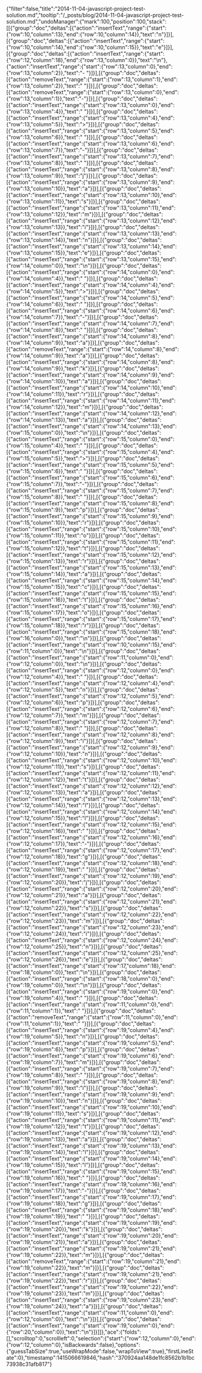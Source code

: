 {"filter":false,"title":"2014-11-04-javascript-project-test-solution.md","tooltip":"/_posts/blog/2014-11-04-javascript-project-test-solution.md","undoManager":{"mark":100,"position":100,"stack":[[{"group":"doc","deltas":[{"action":"insertText","range":{"start":{"row":10,"column":13},"end":{"row":10,"column":14}},"text":"n"}]}],[{"group":"doc","deltas":[{"action":"insertText","range":{"start":{"row":10,"column":14},"end":{"row":10,"column":15}},"text":"e"}]}],[{"group":"doc","deltas":[{"action":"insertText","range":{"start":{"row":12,"column":18},"end":{"row":13,"column":0}},"text":"\n"},{"action":"insertText","range":{"start":{"row":13,"column":0},"end":{"row":13,"column":2}},"text":"- "}]}],[{"group":"doc","deltas":[{"action":"removeText","range":{"start":{"row":13,"column":1},"end":{"row":13,"column":2}},"text":" "}]}],[{"group":"doc","deltas":[{"action":"removeText","range":{"start":{"row":13,"column":0},"end":{"row":13,"column":1}},"text":"-"}]}],[{"group":"doc","deltas":[{"action":"insertText","range":{"start":{"row":13,"column":0},"end":{"row":13,"column":4}},"text":"    "}]}],[{"group":"doc","deltas":[{"action":"insertText","range":{"start":{"row":13,"column":4},"end":{"row":13,"column":5}},"text":">"}]}],[{"group":"doc","deltas":[{"action":"insertText","range":{"start":{"row":13,"column":5},"end":{"row":13,"column":6}},"text":" "}]}],[{"group":"doc","deltas":[{"action":"insertText","range":{"start":{"row":13,"column":6},"end":{"row":13,"column":7}},"text":"-"}]}],[{"group":"doc","deltas":[{"action":"insertText","range":{"start":{"row":13,"column":7},"end":{"row":13,"column":8}},"text":" "}]}],[{"group":"doc","deltas":[{"action":"insertText","range":{"start":{"row":13,"column":8},"end":{"row":13,"column":9}},"text":"j"}]}],[{"group":"doc","deltas":[{"action":"insertText","range":{"start":{"row":13,"column":9},"end":{"row":13,"column":10}},"text":"a"}]}],[{"group":"doc","deltas":[{"action":"insertText","range":{"start":{"row":13,"column":10},"end":{"row":13,"column":11}},"text":"s"}]}],[{"group":"doc","deltas":[{"action":"insertText","range":{"start":{"row":13,"column":11},"end":{"row":13,"column":12}},"text":"m"}]}],[{"group":"doc","deltas":[{"action":"insertText","range":{"start":{"row":13,"column":12},"end":{"row":13,"column":13}},"text":"i"}]}],[{"group":"doc","deltas":[{"action":"insertText","range":{"start":{"row":13,"column":13},"end":{"row":13,"column":14}},"text":"n"}]}],[{"group":"doc","deltas":[{"action":"insertText","range":{"start":{"row":13,"column":14},"end":{"row":13,"column":15}},"text":"e"}]}],[{"group":"doc","deltas":[{"action":"insertText","range":{"start":{"row":13,"column":15},"end":{"row":14,"column":0}},"text":"\n"}]}],[{"group":"doc","deltas":[{"action":"insertText","range":{"start":{"row":14,"column":0},"end":{"row":14,"column":4}},"text":"    "}]}],[{"group":"doc","deltas":[{"action":"insertText","range":{"start":{"row":14,"column":4},"end":{"row":14,"column":5}},"text":">"}]}],[{"group":"doc","deltas":[{"action":"insertText","range":{"start":{"row":14,"column":5},"end":{"row":14,"column":6}},"text":" "}]}],[{"group":"doc","deltas":[{"action":"insertText","range":{"start":{"row":14,"column":6},"end":{"row":14,"column":7}},"text":"-"}]}],[{"group":"doc","deltas":[{"action":"insertText","range":{"start":{"row":14,"column":7},"end":{"row":14,"column":8}},"text":" "}]}],[{"group":"doc","deltas":[{"action":"insertText","range":{"start":{"row":14,"column":8},"end":{"row":14,"column":9}},"text":"a"}]}],[{"group":"doc","deltas":[{"action":"removeText","range":{"start":{"row":14,"column":8},"end":{"row":14,"column":9}},"text":"a"}]}],[{"group":"doc","deltas":[{"action":"insertText","range":{"start":{"row":14,"column":8},"end":{"row":14,"column":9}},"text":"k"}]}],[{"group":"doc","deltas":[{"action":"insertText","range":{"start":{"row":14,"column":9},"end":{"row":14,"column":10}},"text":"a"}]}],[{"group":"doc","deltas":[{"action":"insertText","range":{"start":{"row":14,"column":10},"end":{"row":14,"column":11}},"text":"r"}]}],[{"group":"doc","deltas":[{"action":"insertText","range":{"start":{"row":14,"column":11},"end":{"row":14,"column":12}},"text":"m"}]}],[{"group":"doc","deltas":[{"action":"insertText","range":{"start":{"row":14,"column":12},"end":{"row":14,"column":13}},"text":"a"}]}],[{"group":"doc","deltas":[{"action":"insertText","range":{"start":{"row":14,"column":13},"end":{"row":15,"column":0}},"text":"\n"}]}],[{"group":"doc","deltas":[{"action":"insertText","range":{"start":{"row":15,"column":0},"end":{"row":15,"column":4}},"text":"    "}]}],[{"group":"doc","deltas":[{"action":"insertText","range":{"start":{"row":15,"column":4},"end":{"row":15,"column":5}},"text":">"}]}],[{"group":"doc","deltas":[{"action":"insertText","range":{"start":{"row":15,"column":5},"end":{"row":15,"column":6}},"text":" "}]}],[{"group":"doc","deltas":[{"action":"insertText","range":{"start":{"row":15,"column":6},"end":{"row":15,"column":7}},"text":"-"}]}],[{"group":"doc","deltas":[{"action":"insertText","range":{"start":{"row":15,"column":7},"end":{"row":15,"column":8}},"text":" "}]}],[{"group":"doc","deltas":[{"action":"insertText","range":{"start":{"row":15,"column":8},"end":{"row":15,"column":9}},"text":"p"}]}],[{"group":"doc","deltas":[{"action":"insertText","range":{"start":{"row":15,"column":9},"end":{"row":15,"column":10}},"text":"r"}]}],[{"group":"doc","deltas":[{"action":"insertText","range":{"start":{"row":15,"column":10},"end":{"row":15,"column":11}},"text":"o"}]}],[{"group":"doc","deltas":[{"action":"insertText","range":{"start":{"row":15,"column":11},"end":{"row":15,"column":12}},"text":"t"}]}],[{"group":"doc","deltas":[{"action":"insertText","range":{"start":{"row":15,"column":12},"end":{"row":15,"column":13}},"text":"r"}]}],[{"group":"doc","deltas":[{"action":"insertText","range":{"start":{"row":15,"column":13},"end":{"row":15,"column":14}},"text":"a"}]}],[{"group":"doc","deltas":[{"action":"insertText","range":{"start":{"row":15,"column":14},"end":{"row":15,"column":15}},"text":"c"}]}],[{"group":"doc","deltas":[{"action":"insertText","range":{"start":{"row":15,"column":15},"end":{"row":15,"column":16}},"text":"t"}]}],[{"group":"doc","deltas":[{"action":"insertText","range":{"start":{"row":15,"column":16},"end":{"row":15,"column":17}},"text":"o"}]}],[{"group":"doc","deltas":[{"action":"insertText","range":{"start":{"row":15,"column":17},"end":{"row":15,"column":18}},"text":"r"}]}],[{"group":"doc","deltas":[{"action":"insertText","range":{"start":{"row":15,"column":18},"end":{"row":16,"column":0}},"text":"\n"}]}],[{"group":"doc","deltas":[{"action":"insertText","range":{"start":{"row":10,"column":15},"end":{"row":11,"column":0}},"text":"\n"}]}],[{"group":"doc","deltas":[{"action":"insertText","range":{"start":{"row":11,"column":0},"end":{"row":12,"column":0}},"text":"\n"}]}],[{"group":"doc","deltas":[{"action":"insertText","range":{"start":{"row":12,"column":0},"end":{"row":12,"column":4}},"text":"    "}]}],[{"group":"doc","deltas":[{"action":"insertText","range":{"start":{"row":12,"column":4},"end":{"row":12,"column":5}},"text":"n"}]}],[{"group":"doc","deltas":[{"action":"insertText","range":{"start":{"row":12,"column":5},"end":{"row":12,"column":6}},"text":"p"}]}],[{"group":"doc","deltas":[{"action":"insertText","range":{"start":{"row":12,"column":6},"end":{"row":12,"column":7}},"text":"m"}]}],[{"group":"doc","deltas":[{"action":"insertText","range":{"start":{"row":12,"column":7},"end":{"row":12,"column":8}},"text":" "}]}],[{"group":"doc","deltas":[{"action":"insertText","range":{"start":{"row":12,"column":8},"end":{"row":12,"column":9}},"text":"i"}]}],[{"group":"doc","deltas":[{"action":"insertText","range":{"start":{"row":12,"column":9},"end":{"row":12,"column":10}},"text":"n"}]}],[{"group":"doc","deltas":[{"action":"insertText","range":{"start":{"row":12,"column":10},"end":{"row":12,"column":11}},"text":"s"}]}],[{"group":"doc","deltas":[{"action":"insertText","range":{"start":{"row":12,"column":11},"end":{"row":12,"column":12}},"text":"t"}]}],[{"group":"doc","deltas":[{"action":"insertText","range":{"start":{"row":12,"column":12},"end":{"row":12,"column":13}},"text":"a"}]}],[{"group":"doc","deltas":[{"action":"insertText","range":{"start":{"row":12,"column":13},"end":{"row":12,"column":14}},"text":"l"}]}],[{"group":"doc","deltas":[{"action":"insertText","range":{"start":{"row":12,"column":14},"end":{"row":12,"column":15}},"text":"l"}]}],[{"group":"doc","deltas":[{"action":"insertText","range":{"start":{"row":12,"column":15},"end":{"row":12,"column":16}},"text":" "}]}],[{"group":"doc","deltas":[{"action":"insertText","range":{"start":{"row":12,"column":16},"end":{"row":12,"column":17}},"text":"-"}]}],[{"group":"doc","deltas":[{"action":"insertText","range":{"start":{"row":12,"column":17},"end":{"row":12,"column":18}},"text":"g"}]}],[{"group":"doc","deltas":[{"action":"insertText","range":{"start":{"row":12,"column":18},"end":{"row":12,"column":19}},"text":" "}]}],[{"group":"doc","deltas":[{"action":"insertText","range":{"start":{"row":12,"column":19},"end":{"row":12,"column":20}},"text":"j"}]}],[{"group":"doc","deltas":[{"action":"insertText","range":{"start":{"row":12,"column":20},"end":{"row":12,"column":21}},"text":"a"}]}],[{"group":"doc","deltas":[{"action":"insertText","range":{"start":{"row":12,"column":21},"end":{"row":12,"column":22}},"text":"s"}]}],[{"group":"doc","deltas":[{"action":"insertText","range":{"start":{"row":12,"column":22},"end":{"row":12,"column":23}},"text":"m"}]}],[{"group":"doc","deltas":[{"action":"insertText","range":{"start":{"row":12,"column":23},"end":{"row":12,"column":24}},"text":"i"}]}],[{"group":"doc","deltas":[{"action":"insertText","range":{"start":{"row":12,"column":24},"end":{"row":12,"column":25}},"text":"n"}]}],[{"group":"doc","deltas":[{"action":"insertText","range":{"start":{"row":12,"column":25},"end":{"row":12,"column":26}},"text":"e"}]}],[{"group":"doc","deltas":[{"action":"insertText","range":{"start":{"row":17,"column":18},"end":{"row":18,"column":0}},"text":"\n"}]}],[{"group":"doc","deltas":[{"action":"insertText","range":{"start":{"row":18,"column":0},"end":{"row":19,"column":0}},"text":"\n"}]}],[{"group":"doc","deltas":[{"action":"insertText","range":{"start":{"row":19,"column":0},"end":{"row":19,"column":4}},"text":"    "}]}],[{"group":"doc","deltas":[{"action":"insertText","range":{"start":{"row":11,"column":0},"end":{"row":11,"column":1}},"text":" "}]}],[{"group":"doc","deltas":[{"action":"removeText","range":{"start":{"row":11,"column":0},"end":{"row":11,"column":1}},"text":" "}]}],[{"group":"doc","deltas":[{"action":"insertText","range":{"start":{"row":19,"column":4},"end":{"row":19,"column":5}},"text":"n"}]}],[{"group":"doc","deltas":[{"action":"insertText","range":{"start":{"row":19,"column":5},"end":{"row":19,"column":6}},"text":"p"}]}],[{"group":"doc","deltas":[{"action":"insertText","range":{"start":{"row":19,"column":6},"end":{"row":19,"column":7}},"text":"m"}]}],[{"group":"doc","deltas":[{"action":"insertText","range":{"start":{"row":19,"column":7},"end":{"row":19,"column":8}},"text":" "}]}],[{"group":"doc","deltas":[{"action":"insertText","range":{"start":{"row":19,"column":8},"end":{"row":19,"column":9}},"text":"i"}]}],[{"group":"doc","deltas":[{"action":"insertText","range":{"start":{"row":19,"column":9},"end":{"row":19,"column":10}},"text":"n"}]}],[{"group":"doc","deltas":[{"action":"insertText","range":{"start":{"row":19,"column":10},"end":{"row":19,"column":11}},"text":"s"}]}],[{"group":"doc","deltas":[{"action":"insertText","range":{"start":{"row":19,"column":11},"end":{"row":19,"column":12}},"text":"t"}]}],[{"group":"doc","deltas":[{"action":"insertText","range":{"start":{"row":19,"column":12},"end":{"row":19,"column":13}},"text":"a"}]}],[{"group":"doc","deltas":[{"action":"insertText","range":{"start":{"row":19,"column":13},"end":{"row":19,"column":14}},"text":"l"}]}],[{"group":"doc","deltas":[{"action":"insertText","range":{"start":{"row":19,"column":14},"end":{"row":19,"column":15}},"text":"l"}]}],[{"group":"doc","deltas":[{"action":"insertText","range":{"start":{"row":19,"column":15},"end":{"row":19,"column":16}},"text":" "}]}],[{"group":"doc","deltas":[{"action":"insertText","range":{"start":{"row":19,"column":16},"end":{"row":19,"column":17}},"text":"-"}]}],[{"group":"doc","deltas":[{"action":"insertText","range":{"start":{"row":19,"column":17},"end":{"row":19,"column":18}},"text":"g"}]}],[{"group":"doc","deltas":[{"action":"insertText","range":{"start":{"row":19,"column":18},"end":{"row":19,"column":19}},"text":" "}]}],[{"group":"doc","deltas":[{"action":"insertText","range":{"start":{"row":19,"column":19},"end":{"row":19,"column":20}},"text":"k"}]}],[{"group":"doc","deltas":[{"action":"insertText","range":{"start":{"row":19,"column":20},"end":{"row":19,"column":21}},"text":"a"}]}],[{"group":"doc","deltas":[{"action":"insertText","range":{"start":{"row":19,"column":21},"end":{"row":19,"column":22}},"text":"m"}]}],[{"group":"doc","deltas":[{"action":"removeText","range":{"start":{"row":19,"column":21},"end":{"row":19,"column":22}},"text":"m"}]}],[{"group":"doc","deltas":[{"action":"insertText","range":{"start":{"row":19,"column":21},"end":{"row":19,"column":22}},"text":"r"}]}],[{"group":"doc","deltas":[{"action":"insertText","range":{"start":{"row":19,"column":22},"end":{"row":19,"column":23}},"text":"m"}]}],[{"group":"doc","deltas":[{"action":"insertText","range":{"start":{"row":19,"column":23},"end":{"row":19,"column":24}},"text":"a"}]}],[{"group":"doc","deltas":[{"action":"insertText","range":{"start":{"row":11,"column":0},"end":{"row":12,"column":0}},"text":"\n"}]}],[{"group":"doc","deltas":[{"action":"insertText","range":{"start":{"row":19,"column":0},"end":{"row":20,"column":0}},"text":"\n"}]}]]},"ace":{"folds":[],"scrolltop":0,"scrollleft":0,"selection":{"start":{"row":12,"column":0},"end":{"row":12,"column":0},"isBackwards":false},"options":{"guessTabSize":true,"useWrapMode":false,"wrapToView":true},"firstLineState":0},"timestamp":1415066619846,"hash":"370924aa148de1fc8562b1b1bc73938c31afb817"}